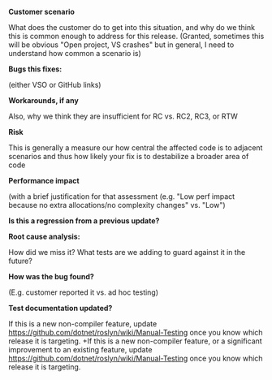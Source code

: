 **Customer scenario**

What does the customer do to get into this situation, and why do we think this
is common enough to address for this release.  (Granted, sometimes this will be
obvious "Open project, VS crashes" but in general, I need to understand how
common a scenario is)

**Bugs this fixes:**

(either VSO or GitHub links)

**Workarounds, if any**

Also, why we think they are insufficient for RC vs. RC2, RC3, or RTW

**Risk**

This is generally a measure our how central the affected code is to adjacent
scenarios and thus how likely your fix is to destabilize a broader area of code

**Performance impact**

(with a brief justification for that assessment (e.g. "Low perf impact because no extra allocations/no complexity changes" vs. "Low")

**Is this a regression from a previous update?**

**Root cause analysis:**

How did we miss it?  What tests are we adding to guard against it in the future?

**How was the bug found?**

(E.g. customer reported it vs. ad hoc testing)

**Test documentation updated?**

If this is a new non-compiler feature, update https://github.com/dotnet/roslyn/wiki/Manual-Testing once you know which release it is targeting.		 +If this is a new non-compiler feature, or a significant improvement to an existing feature, update https://github.com/dotnet/roslyn/wiki/Manual-Testing once you know which release it is targeting.
